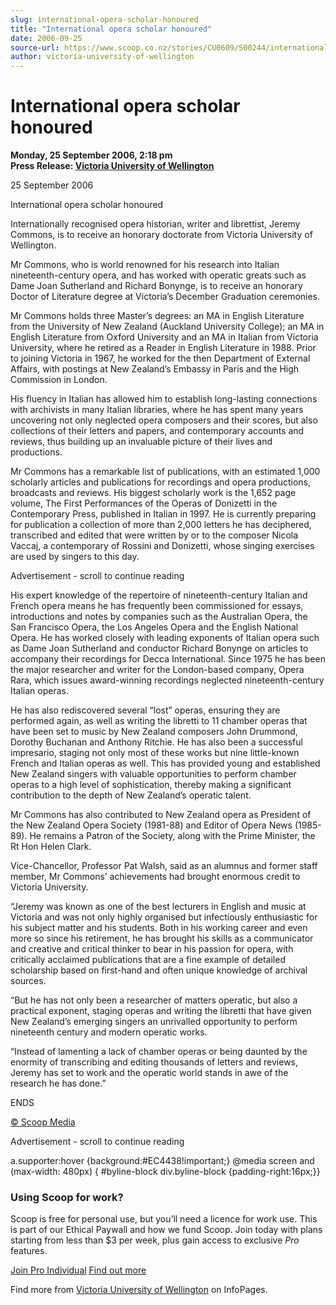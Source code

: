 ```yaml
---
slug: international-opera-scholar-honoured
title: "International opera scholar honoured"
date: 2006-09-25
source-url: https://www.scoop.co.nz/stories/CU0609/S00244/international-opera-scholar-honoured.htm
author: victoria-university-of-wellington
---
```

International opera scholar honoured
====================================

**Monday, 25 September 2006, 2:18 pm**  
**Press Release: [Victoria University of Wellington](https://info.scoop.co.nz/Victoria_University_of_Wellington)**

25 September 2006

International opera scholar honoured

Internationally recognised opera historian, writer and librettist, Jeremy Commons, is to receive an honorary doctorate from Victoria University of Wellington.

Mr Commons, who is world renowned for his research into Italian nineteenth-century opera, and has worked with operatic greats such as Dame Joan Sutherland and Richard Bonynge, is to receive an honorary Doctor of Literature degree at Victoria’s December Graduation ceremonies.

Mr Commons holds three Master’s degrees: an MA in English Literature from the University of New Zealand (Auckland University College); an MA in English Literature from Oxford University and an MA in Italian from Victoria University, where he retired as a Reader in English Literature in 1988. Prior to joining Victoria in 1967, he worked for the then Department of External Affairs, with postings at New Zealand’s Embassy in Paris and the High Commission in London.

His fluency in Italian has allowed him to establish long-lasting connections with archivists in many Italian libraries, where he has spent many years uncovering not only neglected opera composers and their scores, but also collections of their letters and papers, and contemporary accounts and reviews, thus building up an invaluable picture of their lives and productions.

Mr Commons has a remarkable list of publications, with an estimated 1,000 scholarly articles and publications for recordings and opera productions, broadcasts and reviews. His biggest scholarly work is the 1,652 page volume, The First Performances of the Operas of Donizetti in the Contemporary Press, published in Italian in 1997. He is currently preparing for publication a collection of more than 2,000 letters he has deciphered, transcribed and edited that were written by or to the composer Nicola Vaccaj, a contemporary of Rossini and Donizetti, whose singing exercises are used by singers to this day.

Advertisement - scroll to continue reading





His expert knowledge of the repertoire of nineteenth-century Italian and French opera means he has frequently been commissioned for essays, introductions and notes by companies such as the Australian Opera, the San Francisco Opera, the Los Angeles Opera and the English National Opera. He has worked closely with leading exponents of Italian opera such as Dame Joan Sutherland and conductor Richard Bonynge on articles to accompany their recordings for Decca International. Since 1975 he has been the major researcher and writer for the London-based company, Opera Rara, which issues award-winning recordings neglected nineteenth-century Italian operas.

He has also rediscovered several “lost” operas, ensuring they are performed again, as well as writing the libretti to 11 chamber operas that have been set to music by New Zealand composers John Drummond, Dorothy Buchanan and Anthony Ritchie. He has also been a successful impresario, staging not only most of these works but nine little-known French and Italian operas as well. This has provided young and established New Zealand singers with valuable opportunities to perform chamber operas to a high level of sophistication, thereby making a significant contribution to the depth of New Zealand’s operatic talent.

Mr Commons has also contributed to New Zealand opera as President of the New Zealand Opera Society (1981-88) and Editor of Opera News (1985-89). He remains a Patron of the Society, along with the Prime Minister, the Rt Hon Helen Clark.

Vice-Chancellor, Professor Pat Walsh, said as an alumnus and former staff member, Mr Commons’ achievements had brought enormous credit to Victoria University.

“Jeremy was known as one of the best lecturers in English and music at Victoria and was not only highly organised but infectiously enthusiastic for his subject matter and his students. Both in his working career and even more so since his retirement, he has brought his skills as a communicator and creative and critical thinker to bear in his passion for opera, with critically acclaimed publications that are a fine example of detailed scholarship based on first-hand and often unique knowledge of archival sources.

“But he has not only been a researcher of matters operatic, but also a practical exponent, staging operas and writing the libretti that have given New Zealand’s emerging singers an unrivalled opportunity to perform nineteenth century and modern operatic works.

“Instead of lamenting a lack of chamber operas or being daunted by the enormity of transcribing and editing thousands of letters and reviews, Jeremy has set to work and the operatic world stands in awe of the research he has done.”

ENDS  

[© Scoop Media](http://www.scoop.co.nz/about/terms.html)  

Advertisement - scroll to continue reading



a.supporter:hover {background:#EC4438!important;} @media screen and (max-width: 480px) { #byline-block div.byline-block {padding-right:16px;}}

### Using Scoop for work?

Scoop is free for personal use, but you’ll need a licence for work use. This is part of our Ethical Paywall and how we fund Scoop. Join today with plans starting from less than $3 per week, plus gain access to exclusive _Pro_ features.  
  
[Join Pro Individual](https://pro.scoop.co.nz/Individual/?from=ProIn24) [Find out more](https://pro.scoop.co.nz/using-scoop-for-work/?from=ProIn24)

Find more from [Victoria University of Wellington](https://info.scoop.co.nz/Victoria_University_of_Wellington) on InfoPages.